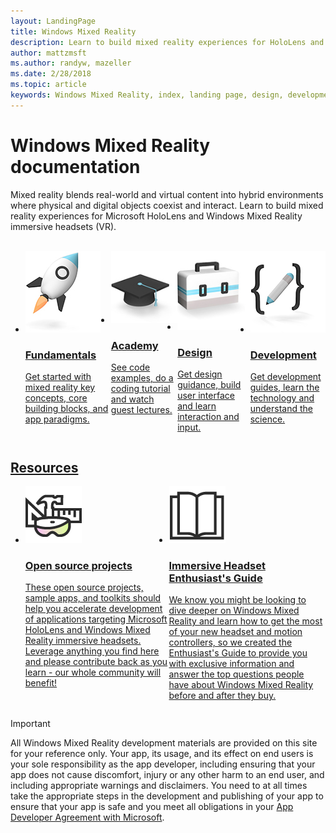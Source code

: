 ```yaml
---
layout: LandingPage
title: Windows Mixed Reality
description: Learn to build mixed reality experiences for HoloLens and immersive headsets.
author: mattzmsft 
ms.author: randyw, mazeller
ms.date: 2/28/2018
ms.topic: article
keywords: Windows Mixed Reality, index, landing page, design, development, academy, fundamentals, case studies, resources, HoloLens how-to, Open source projects
---
```


# Windows Mixed Reality documentation

Mixed reality blends real-world and virtual content into hybrid environments where physical and digital objects coexist and interact. Learn to build mixed reality experiences for Microsoft HoloLens and Windows Mixed Reality immersive headsets (VR).

<br>

<ul id="cardtypes-W" class="cardsW panelContent" style="display: flex; margin-top: 0px;">
                            <li>
                              <a href="mixed-reality.md" title="What is mixed reality?" data-linktype="absolute-path">
                                    <div class="cardSize">
                                        <div class="cardPadding">
                                            <div class="card">
                                                <div class="cardImageOuter">
                                                    <div class="cardImage">
                                                        <img src="images/GetStartedIcon.jpg" alt="Fundamentals icon">
                                                    </div>
                                                </div>
                                                <div class="cardText">
                                                    <h3 class="x-hidden-focus">Fundamentals</h3>
                                                  <p>Get started with mixed reality key concepts, core building blocks, and app paradigms.</p>
                                                </div>
                                            </div>
                                        </div>
                                    </div>
                            </li>
                            <li>
                              <a href="academy.md" title="Academy landing" data-linktype="absolute-path">
                                    <div class="cardSize">
                                        <div class="cardPadding">
                                            <div class="card">
                                                <div class="cardImageOuter">
                                                    <div class="cardImage">
                                                        <img src="images/AcademyIcon.jpg" alt="Academy icon">
                                                    </div>
                                                </div>
                                                <div class="cardText">
                                                    <h3 class="x-hidden-focus">Academy</h3>
                                                  <p>See code examples, do a coding tutorial and watch guest lectures.</p>
                                                </div>
                                            </div>
                                        </div>
                                    </div>
                            </li>
                            <li>
                                  <a href="design.md" title="Design landing" data-linktype="absolute-path">
                                    <div class="cardSize">
                                        <div class="cardPadding">
                                            <div class="card">
                                                <div class="cardImageOuter">
                                                    <div class="cardImage">
                                                        <img src="images/DesignIcon.jpg" alt="Design icon">
                                                    </div>
                                                </div>
                                                <div class="cardText">
                                                    <h3>Design</h3>
                                                    <p>Get design guidance, build user interface and learn interaction and input.</p>
                                                </div>
                                            </div>
                                        </div>
                                    </div>
                               </a>
                            </li>
                            <li>
                             <a href="development.md" title="Development landing" data-linktype="absolute-path">
                              <div class="cardSize">
                                  <div class="cardPadding">
                                      <div class="card">
                                          <div class="cardImageOuter">
                                              <div class="cardImage">
                                                  <img src="images/DevelopIcon.jpg" alt="Development icon">
                                              </div>
                                          </div>
                                          <div class="cardText">
                                              <h3>Development</h3>
                                              <p>Get development guides, learn the technology and understand the science.</p>
                                          </div>
                                      </div>
                                  </div>
                              </div>
                            </li>
 </ul>


<h2>Resources</h2>

<ul id="cardtypes-W" class="cardsW panelContent" style="display: flex; margin-top: 0px;">
                            <li>
                              <a href="open-source-projects.md" title="Open source projects" data-linktype="absolute-path">
                                    <div class="cardSize">
                                        <div class="cardPadding">
                                            <div class="card">
                                                <div class="cardImageOuter">
                                                    <div class="cardImage">
                                                        <img src="images/MRTKIcon.jpg" alt="MRTK Icon">
                                                    </div>
                                                </div>
                                                <div class="cardText">
                                                    <h3 class="x-hidden-focus">Open source projects</h3>
                                                  <p>These open source projects, sample apps, and toolkits should help you accelerate development of applications targeting Microsoft HoloLens and Windows Mixed Reality immersive headsets. Leverage anything you find here and please contribute back as you learn - our whole community will benefit!</p>
                                                </div>
                                            </div>
                                        </div>
                                    </div>
                            </li>
                            <li>
                                  <a href="https://docs.microsoft.com/en-us/windows/mixed-reality/enthusiast-guide/" title="Enthusiast's Guide" data-linktype="absolute-path">
                                    <div class="cardSize">
                                        <div class="cardPadding">
                                            <div class="card">
                                                <div class="cardImageOuter">
                                                    <div class="cardImage">
                                                        <img src="images/EnthusiastsGuideIcon_a.jpg" alt="Enthusiast's Guide icon">
                                                    </div>
                                                </div>
                                                <div class="cardText">
                                                    <h3>Immersive Headset Enthusiast's Guide</h3>
                                                    <p>We know you might be looking to dive deeper on Windows Mixed Reality and learn how to get the most of your new headset and motion controllers, so we created the Enthusiast's Guide to provide you with exclusive information and answer the top questions people have about Windows Mixed Reality before and after they buy.</p>
                                                </div>
                                            </div>
                                        </div>
                                    </div>
                               </a>
                            </li>
</ul>

>[!IMPORTANT]
>All Windows Mixed Reality development materials are provided on this site for your reference only. Your app, its usage, and its effect on end users is your sole responsibility as the app developer, including ensuring that your app does not cause discomfort, injury or any other harm to an end user, and including appropriate warnings and disclaimers. You need to at all times take the appropriate steps in the development and publishing of your app to ensure that your app is safe and you meet all obligations in your [App Developer Agreement with Microsoft](https://docs.microsoft.com/en-us/legal/windows/agreements/app-developer-agreement). 
